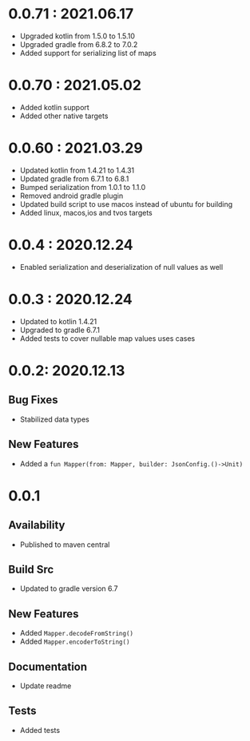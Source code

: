 # 0.0.71 : 2021.06.17

- Upgraded kotlin from 1.5.0 to 1.5.10
- Upgraded gradle from 6.8.2 to 7.0.2
- Added support for serializing list of maps

# 0.0.70 : 2021.05.02

- Added kotlin support
- Added other native targets

# 0.0.60 : 2021.03.29

- Updated kotlin from 1.4.21 to 1.4.31
- Updated gradle from 6.7.1 to 6.8.1
- Bumped serialization from 1.0.1 to 1.1.0
- Removed android gradle plugin
- Updated build script to use macos instead of ubuntu for building
- Added linux, macos,ios and tvos targets

# 0.0.4 : 2020.12.24

- Enabled serialization and deserialization of null values as well

# 0.0.3 : 2020.12.24

- Updated to kotlin 1.4.21
- Upgraded to gradle 6.7.1
- Added tests to cover nullable map values uses cases

# 0.0.2: 2020.12.13

## Bug Fixes

- Stabilized data types

## New Features

- Added a `fun Mapper(from: Mapper, builder: JsonConfig.()->Unit)`

# 0.0.1

## Availability

- Published to maven central

## Build Src

- Updated to gradle version 6.7

## New Features

- Added `Mapper.decodeFromString()`
- Added `Mapper.encoderToString()`

## Documentation

- Update readme

## Tests

- Added tests